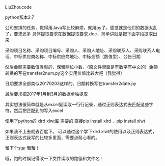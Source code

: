 LiuZhoucode

python版本2.7

公司安排的任务，觉得用Java写比较麻烦，就用py了。感觉就是他们的数据太乱了，要求还多
具体提取要求在数据提取要求.doc，简单讲就是把下面字段提取出来

采购项目名称、采购项目编号、采购人、采购人地址、采购联系人、采购联系人电话、中标供应商名称、中标供应商地址、中标金额（数值型）、公告日期

然后金额需要数值类型的，保留两位小数，（原文件里面是有数字有中文的）金额转换的写在transfer2num.py这个实用价值比较大吧（我觉得）

日期要求全部类似20170203这样的。日期转换写在transfer2date.py

最后要求把2017年1月到3月的数据单独提取

其实想法很简单就是从excel里读取一行行记录，通过正则表达式去匹配这些字符，然后把匹配到的写入excel

使用了python的 xlrd xlwt库 需要的 直接pip install xlrd ，pip install xlwt

如果装不上去就去百度下。
可以通过这个学下xlrd xlwt的使用以及正则表达式，正则表达式我写的比较多里面，需要点耐心看的。

留下个star 蟹蟹！

哦，跑的时候记得改一下文件读取的路径和文件名！
